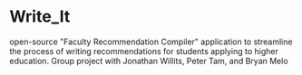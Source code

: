 # Write_It
open-source "Faculty Recommendation Compiler" application to streamline the process of writing recommendations for students applying to higher education.
Group project with Jonathan Willits, Peter Tam, and Bryan Melo
